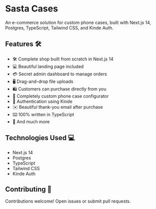 # Sasta Cases

An e-commerce solution for custom phone cases, built with Next.js 14, Postgres, TypeScript, Tailwind CSS, and Kinde Auth.

## Features 🛠️

- 🛠️ Complete shop built from scratch in Next.js 14
- 💻 Beautiful landing page included
- 💳 Secret admin dashboard to manage orders
- 🖥️ Drag-and-drop file uploads
- 🛍️ Customers can purchase directly from you
- 🛒 Completely custom phone case configurator
- 🔑 Authentication using Kinde
- ✉️ Beautiful thank-you email after purchase
- ⌨️ 100% written in TypeScript
- 🎁 And much more

## Technologies Used 💻

- Next.js 14
- Postgres
- TypeScript
- Tailwind CSS
- Kinde Auth

## Contributing 🤝

Contributions welcome! Open issues or submit pull requests.

